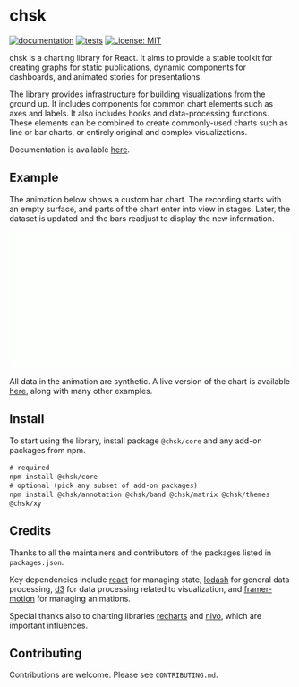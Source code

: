 # chsk

[![documentation](https://github.com/tkonopka/chsk/actions/workflows/documentation.yaml/badge.svg)](https://tkonopka.github.io/chsk/) [![tests](https://github.com/tkonopka/chsk/actions/workflows/tests.yaml/badge.svg)](https://github.com/tkonopka/chsk/actions/workflows/tests.yaml) [![License: MIT](https://img.shields.io/badge/License-MIT-blue.svg)](https://opensource.org/licenses/MIT)

chsk is a charting library for React. It aims to provide a stable toolkit for creating graphs for static publications, dynamic components for dashboards, and animated stories for presentations.

The library provides infrastructure for building visualizations from the ground up. It includes components for common chart elements such as axes and labels. It also includes hooks and data-processing functions. These elements can be combined to create commonly-used charts such as line or bar charts, or entirely original and complex visualizations.

Documentation is available [here](https://tkonopka.github.io/chsk/).

## Example

The animation below shows a custom bar chart. The recording starts with an empty surface, and parts of the chart enter into view in stages. Later, the dataset is updated and the bars readjust to display the new information.

![Custom bar chart](/gifs/custom-bars-580x280.gif)

All data in the animation are synthetic. A live version of the chart is available [here](https://tkonopka.github.io/chsk/?path=/docs/gallery-bar-charts--custom-layout), along with many other examples.

## Install

To start using the library, install package `@chsk/core` and any add-on packages from npm.

```
# required
npm install @chsk/core
# optional (pick any subset of add-on packages)
npm install @chsk/annotation @chsk/band @chsk/matrix @chsk/themes @chsk/xy
```

## Credits

Thanks to all the maintainers and contributors of the packages listed in `packages.json`.

Key dependencies include [react](https://github.com/facebook/react) for managing state, [lodash](https://github.com/lodash/lodash) for general data processing, [d3](https://github.com/d3) for data processing related to visualization, and [framer-motion](https://github.com/framer/motion) for managing animations.

Special thanks also to charting libraries [recharts](https://github.com/recharts/recharts) and [nivo](https://github.com/plouc/nivo), which are important influences.

## Contributing

Contributions are welcome. Please see `CONTRIBUTING.md`.

